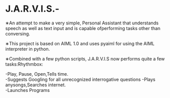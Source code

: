 # J.A.R.V.I.S.-

∗An attempt to make a very simple, Personal Assistant that understands speech as well as text input and is capable ofperforming tasks other than conversing.

∗This project is based on AIML 1.0 and uses pyaiml for using the AIML interpreter in python.

∗Combined with a few python scripts, J.A.R.V.I.S now performs quite a few tasks:Rhythmbox:
 
-Play, Pause, Open,Tells time.  
-Suggests Googling for all unrecognized interrogative questions 
-Plays anysongs,Searches internet.  
-Launches Programs
